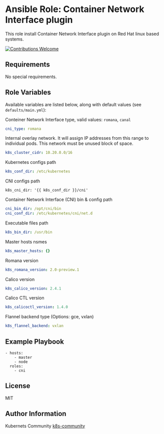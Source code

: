 Ansible Role: Container Network Interface plugin
================================================

This role install Container Network Interface plugin on Red Hat linux based systems.

[![Contributions Welcome](https://img.shields.io/badge/contributions-welcome-brightgreen.svg?style=flat)](https://github.com/k8s-community/cluster-deploy/issues)

Requirements
------------

No special requirements.


Role Variables
--------------

Available variables are listed below, along with default values (see `defaults/main.yml`):

Conteiner Network Interface type, valid values: `romana`, `canal`
```yaml
cni_type: romana
```

Internal overlay network. It will assign IP
addresses from this range to individual pods.
This network must be unused block of space.
```yaml
k8s_cluster_cidr: 10.20.0.0/16
```

Kubernetes configs path
```yaml
k8s_conf_dir: /etc/kubernetes
```

CNI configs path
```
k8s_cni_dir: '{{ k8s_conf_dir }}/cni'
```

Container Network Interface (CNI) bin & config path
```yaml
cni_bin_dir: /opt/cni/bin
cni_conf_dir: /etc/kubernetes/cni/net.d
```

Executable files path
```yaml
k8s_bin_dir: /usr/bin
```

Master hosts nsmes
```yaml
k8s_master_hosts: {}
```

Romana version 
```yaml
k8s_romana_version: 2.0-preview.1
```

Calico version 
```yaml
k8s_calico_version: 2.4.1
```

Calico CTL version 
```yaml
k8s_calicoctl_version: 1.4.0
```

Flannel backend type (Options: gce, vxlan)
```yaml
k8s_flannel_backend: vxlan
```


Example Playbook
----------------

    - hosts:
        - master
        - node
      roles:
        - cni

License
-------

MIT

Author Information
------------------

Kubernets Community [k8s-community](https://github.com/k8s-community)
